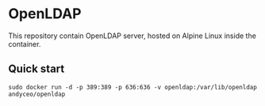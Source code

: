 # OpenLDAP

This repository contain OpenLDAP server, hosted on Alpine Linux inside the container.


## Quick start

    sudo docker run -d -p 389:389 -p 636:636 -v openldap:/var/lib/openldap andyceo/openldap

